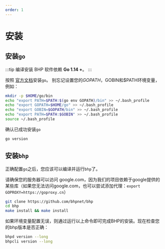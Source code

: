 ```yaml
---
order: 1
---
```


# 安装

## 安装`go`

:::tip
编译安装 BHP 软件依赖 **Go 1.14 +**。
:::

按照 [官方文档](https://golang.org/doc/install)安装`go`。
别忘记设置您的$GOPATH，$GOBIN和$PATH环境变量，例如：

```bash
mkdir -p $HOME/go/bin
echo "export PATH=$PATH:$(go env GOPATH)/bin" >> ~/.bash_profile
echo "export GOPATH=$HOME/go" >> ~/.bash_profile
echo "export GOBIN=$GOPATH/bin" >> ~/.bash_profile
echo "export PATH=$PATH:$GOBIN" >> ~/.bash_profile
source ~/.bash_profile
```
确认已成功安装`go`

```bash
go version
```
## 安装`bhp`

正确配置`go`之后，您应该可以编译并运行`bhp`了。

请确保您的服务器可以访问 google.com，因为我们的项目依赖于google提供的某些库（如果您无法访问google.com，也可以尝试添加代理：`export GOPROXY=https://goproxy.cn`）

```bash
git clone https://github.com/bhpnet/bhp
cd bhp
make install && make install
```
如果环境变量配置无误，则通过运行以上命令即可完成BHP的安装。现在检查您的bhp版本是否正确：

```bash
bhpd version --long
bhpcli version --long
```